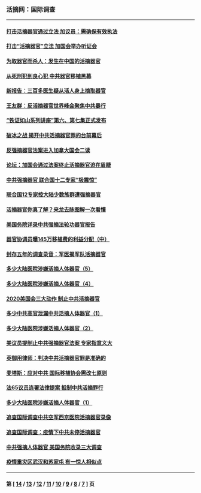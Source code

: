 ### 活摘网：国际调查
---
#### [打击活摘器官通过立法 加议员：需确保有效执法](../../pages/nf5947/n13886356.md?01310430) 
#### [打击“活摘器官”立法 加国会举办听证会](../../pages/nf5947/n13869362.md?01310430) 
#### [为取器官而杀人：发生在中国的活摘器官](../../pages/nf5947/n13794731.md?01310430) 
#### [从死刑犯到良心犯 中共器官移植黑幕](../../pages/nf5947/n13764669.md?01310430) 
#### [新报告：三百多医生疑从活人身上摘取器官](../../pages/nf5947/n13703044.md?01310430) 
#### [王友群：反活摘器官世界峰会聚焦中共暴行](../../pages/nf5947/n13250738.md?01310430) 
#### [“铁证如山系列讲座”第六、第七集正式发布](../../pages/nf5947/n13106287.md?01310430) 
#### [破冰之战 揭开中共活摘器官罪的台前幕后](../../pages/nf5947/n13082457.md?01310430) 
#### [反强摘器官法案进入加拿大国会二读](../../pages/nf5947/n13033450.md?01310430) 
#### [论坛：加国会通过法案终止活摘器官迫在眉睫](../../pages/nf5947/n13029839.md?01310430) 
#### [中共强摘器官 联合国十二专家“极震惊”](../../pages/nf5947/n13024313.md?01310430) 
#### [联合国12专家控大陆少数族群遭强摘器官](../../pages/nf5947/n13023877.md?01310430) 
#### [活摘器官你真了解？来龙去脉图解一次看懂](../../pages/nf5947/n13013820.md?01310430) 
#### [美国务院详录中共强摘法轮功器官报告](../../pages/nf5947/n12944519.md?01310430) 
#### [器官协调员曝145万移植费的利益分配（中）](../../pages/nf5947/n12894547.md?01310430) 
#### [封存五年的调查录音：军医揭军队活摘器官](../../pages/nf5947/n12798692.md?01310430) 
#### [多少大陆医院涉嫌活摘人体器官（5）](../../pages/nf5947/n12768383.md?01310430) 
#### [多少大陆医院涉嫌活摘人体器官（4）](../../pages/nf5947/n12664434.md?01310430) 
#### [2020美国会三大动作 制止中共活摘器官](../../pages/nf5947/n12682004.md?01310430) 
#### [多少中共高官泄漏中共活摘人体器官（1）](../../pages/nf5947/n12671234.md?01310430) 
#### [多少大陆医院涉嫌活摘人体器官（2）](../../pages/nf5947/n12655589.md?01310430) 
#### [美议员提制止中共强摘器官法案 专家指意义大](../../pages/nf5947/n12630561.md?01310430) 
#### [英御用律师：判决中共活摘器官罪是准确的](../../pages/nf5947/n12580740.md?01310430) 
#### [麦塔斯：应对中共 国际移植协会需改七原则](../../pages/nf5947/n12514711.md?01310430) 
#### [法65议员连署法律提案 抵制中共活摘罪行](../../pages/nf5947/n12437047.md?01310430) 
#### [多少大陆医院涉嫌活摘人体器官（1）](../../pages/nf5947/n12414284.md?01310430) 
#### [追查国际调查中共空军西京医院活摘器官录像](../../pages/nf5947/n12348837.md?01310430) 
#### [追查国际调查：疫情下中共未停活摘器官](../../pages/nf5947/n12273415.md?01310430) 
#### [中共强摘人体器官 美国务院收录三大调查](../../pages/nf5947/n12181488.md?01310430) 
#### [疫情重灾区武汉和苏家屯 有一惊人相似点](../../pages/nf5947/n12150824.md?01310430) 

---
#### 第 [ [14](./14.md?01310430) / [13](./13.md?01310430) / [12](./12.md?01310430) / [11](./11.md?01310430) / [10](./10.md?01310430) / [9](./9.md?01310430) / [8](./8.md?01310430) / [7](./7.md?01310430) ] 页
